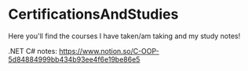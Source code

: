 # CertificationsAndStudies
Here you'll find the courses I have taken/am taking and my study notes!

.NET C# notes: https://www.notion.so/C-OOP-5d84884999bb434b93ee4f6e19be86e5

